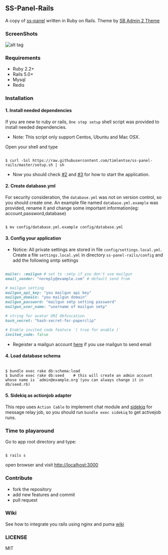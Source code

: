 ## SS-Panel-Rails

A copy of [ss-panel](https://github.com/orvice/ss-panel) written in Ruby on Rails. Theme by [SB Admin 2 Theme](http://startbootstrap.com/template-overviews/sb-admin-2/)

### ScreenShots

![alt tag](https://raw.githubusercontent.com/timlentse/ss-panel-rails/master/public/index.png)

### Requirements

* Ruby 2.2+
* Rails 5.0+
* Mysql
* Redis

### Installation

#### 1. Install needed dependencies

If you are new to ruby or rails, `One step setup` shell script was provided to install needed dependencies.

* Note: This script only support Centos, Ubuntu and Mac OSX.

Open your shell and type

```shell

$ curl -Ssl https://raw.githubusercontent.com/timlentse/ss-panel-rails/master/setup.sh | sh

```

* Now you should check [#2](#2-create-databaseyml) and [#3](#3-config-your-application) for how to start the application.

#### 2. Create database.yml

For security consideration, the `database.yml` was not on version control, so you should create one.
An example file named `database.yml.example` was provided, rename it and change some important information(eg: account,password,database)

```shell

$ mv config/database.yml.example config/database.yml

```

#### 3. Config your application

* Notice: 
   All private settings are stored in file `config/settings.local.yml`. Create a file `settings.local.yml` in directory `ss-panel-rails/config` and add the following smtp settings

```ruby

mailer: :mailgun # set to :smtp if you don't use mailgun
email_sender: "noreply@example.com" # default send from

# mailgun setting
mailgun_api_key: "you mailgun api key"
mailgun_domain: "you mailgun domain"
mailgun_password: "mailgun smtp setting password"
mailgun_user_name: "username of mailgun smtp"

# string for avatar URI Obfuscation
hash_secret: "hash-secret-for-paperclip"

# Enable invited code feature `( true for enable )`
invited_code: false

```

* Regeister a mailgun account [here](http://www.mailgun.com) if you use mailgun to send email

#### 4. Load database schema 

```shell

$ bundle exec rake db:schema:load
$ bundle exec rake db:seed    # this will create an admin account whose name is `admin@example.org`(you can always change it in db/seed.rb)

```

#### 5. Sidekiq as actionjob adapter

This repo uses `Action Cable` to implement chat module and [sidekiq](https://github.com/mperham/sidekiq) for message relay job, so you should run `bundle exec sidekiq` to get activejob runs.

### Time to playaround

Go to app root directory and type:

```shell

$ rails s

```
open browser and visit [http://localhost:3000](http://localhost:3000)

### Contribute

* fork the repository
* add new features and commit
* pull request

### Wiki
See how to integrate you rails using nginx and puma [wiki](https://github.com/timlentse/ss-panel-rails/wiki)

### LICENSE
MIT
